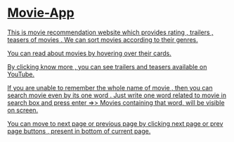 
<a href="https://satyam-7318.github.io/Movie-App/">


# Movie-App
This is movie recommendation website  which provides rating , trailers , teasers of movies . We can sort movies according to their genres.

You can  read about movies by hovering over their cards.

By clicking know more , you can see trailers and teasers available on YouTube.

If you are unable to  remember the whole name of movie , then you can search movie even by its one word . Just write one word related to movie in search box and press enter =>> Movies containing that word, will be visible on screen.

You can move to next page or previous page  by clicking next page or prev page buttons , present in bottom of current page. 
